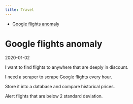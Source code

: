 ```yaml
---
title: Travel
---
```


<!-- vim-markdown-toc GFM -->

* [Google flights anomaly](#google-flights-anomaly)

<!-- vim-markdown-toc -->

# Google flights anomaly
2020-01-02

I want to find flights to anywhere that are deeply in discount.

I need a scraper to scrape Google flights every hour.

Store it into a database and compare historical prices.

Alert flights that are below 2 standard deviation.
